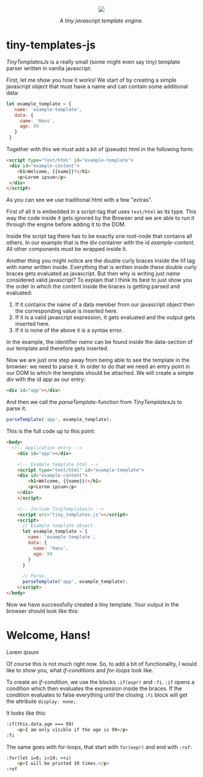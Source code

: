 <p align="center">
 <img border="0" src="https://www.use.com/images/s_1/8cb7c9b49e4c80a73c97.jpg">
</p>
<p align="center"><i>A tiny javascript template engine.</i></p>

<h1>tiny-templates-js</h1>

<p><em>TinyTemplatesJs</em> is a really small (some might even say tiny) template parser written in vanilla javascript.</p>

<p>First, let me show you how it works! We start of by creating a simple javascript object that must have
a name and can contain some additional data:</p>

``` js
let example_template = {
   name: 'example-template',
   data: {
     name: 'Hans',
     age: 99
   }
 }
```
<p>Together with this we must add a bit of (pseudo) html in the following form: </p>

``` html
<script type="text/html" id="example-template">
 <div id="example-content"> 
    <h1>Welcome, {{name}}!</h1>
    <p>Lorem ipsum</p>
 </div>
</script>
```

<p>As you can see we use traditional html with a few "extras".</p>
<p>First of all it is embedded in a script-tag that uses <code>text/html</code> as its type. This way the code inside it
gets ignored by the Browser and we are able to run it through the engine before adding it to the DOM.</p>

<p>Inside the script tag there has to be exactly one root-node that contains all others. In our example that is
the div container with the id <var>example-content</var>. All other components must be wrapped inside it.</p>

<p>Another thing you might notice are the double curly braces inside the h1 tag with <var>name</var> written inside.
Everything that is written inside these double curly braces gets evaluated as javascript. But then why is writing
just <var>name</var> considered valid javascript? To explain that I think its best to just show you the order in which the 
content inside the braces is getting parsed and evaluated:</p>
<ol>
  <li>If it contains the name of a data member from our javascript object then the corresponding value is inserted here.</li>
  <li>If it is a valid javascript expression, it gets evaluated and the output gets inserted here.</li>
  <li>If it is none of the above it is a syntax error.
</ol>

<p>In the example, the identifier <var>name</var> can be found inside the data-section of our template and therefore gets
inserted.</p>

<p>Now we are just one step away from being able to see the template in the browser: we need to parse it.
In order to do that we need an entry point in our DOM to which the template should be attached. We will create
a simple div with the id <var>app</var> as our entry:</p>

``` html
<div id="app"></div>
```

<p>And then we call the <var>parseTemplate</var>-function from <em>TinyTemplatesJs</em> to parse it: </p>

``` js
parseTemplate('app', example_template);
```

<p>This is the full code up to this point:</p>

``` html
<body>
  <!-- Application entry -->
    <div id="app"></div>

    <!-- Example template html -->
    <script type="text/html" id="example-template">
    <div id="example-content"> 
        <h1>Welcome, {{name}}!</h1>
        <p>Lorem ipsum</p>
    </div>
    </script>

    <!-- Include TinyTemplatesJs -->
    <script src="tiny_templates.js"></script>
    <script>
      // Example template object.
      let example_template = {
        name: 'example-template',
        data: {
          name: 'Hans',
          age: 99
        }
      }

      // Parse.
      parseTemplate('app', example_template);
    </script>
</body>
```

<p>Now we have successfully created a tiny template. Your output in the browser should look like this:</p>

<h1>Welcome, Hans!</h1>
<p>Lorem ipsum</p>

<p>Of course this is not much right now. So, to add a bit of functionality, I would like to show you, 
what <i>if-conditions</i> and <i>for-loops</i> look like.</p>
<p>To create an <i>if-condition</i>, we use the blocks <code>:if(<i>expr</i>)</code> and <code>:fi</code>. <code>:if</code> opens a condition which then 
evaluates the expression inside the braces. If the condition evaluates to false everything until the 
closing <code>:fi</code> block will get the attribute <code>display: none;</code>.</p>
<p>It looks like this:</p>

``` html
:if(this.data.age === 99)
	<p>I am only visible if the age is 99</p>
:fi
```

<p>The same goes with for-loops, that start with <code>for(<i>expr</i>)</code> and end with <code>:rof</code>:</p>

``` html
:for(let i=0; i<10; ++i)
	<p>I will be printed 10 times.</p>
:rof
```